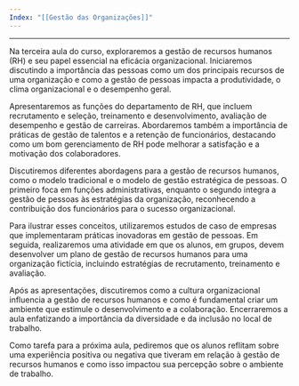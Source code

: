```yaml
---
Index: "[[Gestão das Organizações]]"
---
```

---
Na terceira aula do curso, exploraremos a gestão de recursos humanos (RH) e seu papel essencial na eficácia organizacional. Iniciaremos discutindo a importância das pessoas como um dos principais recursos de uma organização e como a gestão de pessoas impacta a produtividade, o clima organizacional e o desempenho geral.

Apresentaremos as funções do departamento de RH, que incluem recrutamento e seleção, treinamento e desenvolvimento, avaliação de desempenho e gestão de carreiras. Abordaremos também a importância de práticas de gestão de talentos e a retenção de funcionários, destacando como um bom gerenciamento de RH pode melhorar a satisfação e a motivação dos colaboradores.

Discutiremos diferentes abordagens para a gestão de recursos humanos, como o modelo tradicional e o modelo de gestão estratégica de pessoas. O primeiro foca em funções administrativas, enquanto o segundo integra a gestão de pessoas às estratégias da organização, reconhecendo a contribuição dos funcionários para o sucesso organizacional.

Para ilustrar esses conceitos, utilizaremos estudos de caso de empresas que implementaram práticas inovadoras em gestão de pessoas. Em seguida, realizaremos uma atividade em que os alunos, em grupos, devem desenvolver um plano de gestão de recursos humanos para uma organização fictícia, incluindo estratégias de recrutamento, treinamento e avaliação.

Após as apresentações, discutiremos como a cultura organizacional influencia a gestão de recursos humanos e como é fundamental criar um ambiente que estimule o desenvolvimento e a colaboração. Encerraremos a aula enfatizando a importância da diversidade e da inclusão no local de trabalho.

Como tarefa para a próxima aula, pediremos que os alunos reflitam sobre uma experiência positiva ou negativa que tiveram em relação à gestão de recursos humanos e como isso impactou sua percepção sobre o ambiente de trabalho.